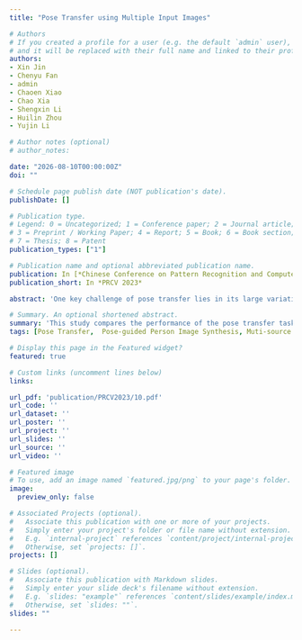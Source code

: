 ```yaml
---
title: "Pose Transfer using Multiple Input Images"

# Authors
# If you created a profile for a user (e.g. the default `admin` user), write the username (folder name) here 
# and it will be replaced with their full name and linked to their profile.
authors:
- Xin Jin
- Chenyu Fan
- admin
- Chaoen Xiao
- Chao Xia
- Shengxin Li
- Huilin Zhou
- Yujin Li

# Author notes (optional)
# author_notes:

date: "2026-08-10T00:00:00Z"
doi: ""

# Schedule page publish date (NOT publication's date).
publishDate: []

# Publication type.
# Legend: 0 = Uncategorized; 1 = Conference paper; 2 = Journal article;
# 3 = Preprint / Working Paper; 4 = Report; 5 = Book; 6 = Book section;
# 7 = Thesis; 8 = Patent
publication_types: ["1"]

# Publication name and optional abbreviated publication name.
publication: In [*Chinese Conference on Pattern Recognition and Computer Vision (PRCV) (CCF-C), Xiamen, Oct 13—15, 2023.*]
publication_short: In *PRCV 2023*

abstract: 'One key challenge of pose transfer lies in its large variation and occlusion. Existing methods are basically aimed at the migration of the pose in a single input image. So these methods have difficulties predicting reasonable invisible re-gions and fail to decouple the shape and style of clothing. Although pose transfer method using single input image can generate the results with correct structure, it cannot keep the original details of the image. To solve this problem, we propose a two-stage generative model for pose transfer based on multiple input images. First, the Feature Extraction Stage, then Reposing Stage. In feature extraction stage, we extract relevant features from each input image. Then, in reposing stage, we propose a pose-conditioned transformer-based StyleGAN generator, adding residual module and fusion module at different levels of the generator. In this way, we can get the most relevant features from each input image for weighted fusion, thus improving the quality of the results. We show that our method compares favorably against those using single input image in both quantitative evaluation and visual comparison.'

# Summary. An optional shortened abstract.
summary: 'This study compares the performance of the pose transfer task in the case of multiple input images.'
tags: [Pose Transfer,  Pose-guided Person Image Synthesis, Muti-source Image Generation]

# Display this page in the Featured widget?
featured: true

# Custom links (uncomment lines below)
links:

url_pdf: 'publication/PRCV2023/10.pdf'
url_code: ''
url_dataset: ''
url_poster: ''
url_project: ''
url_slides: ''
url_source: ''
url_video: ''

# Featured image
# To use, add an image named `featured.jpg/png` to your page's folder. 
image:
  preview_only: false

# Associated Projects (optional).
#   Associate this publication with one or more of your projects.
#   Simply enter your project's folder or file name without extension.
#   E.g. `internal-project` references `content/project/internal-project/index.md`.
#   Otherwise, set `projects: []`.
projects: []

# Slides (optional).
#   Associate this publication with Markdown slides.
#   Simply enter your slide deck's filename without extension.
#   E.g. `slides: "example"` references `content/slides/example/index.md`.
#   Otherwise, set `slides: ""`.
slides: ""

---
```

